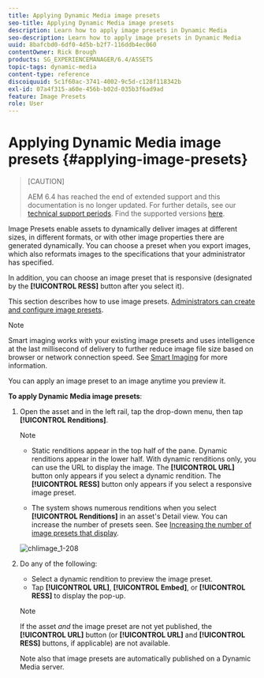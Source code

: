 ```yaml
---
title: Applying Dynamic Media image presets
seo-title: Applying Dynamic Media image presets
description: Learn how to apply image presets in Dynamic Media
seo-description: Learn how to apply image presets in Dynamic Media
uuid: 8bafcbd0-6df0-4d5b-b2f7-116ddb4ec060
contentOwner: Rick Brough
products: SG_EXPERIENCEMANAGER/6.4/ASSETS
topic-tags: dynamic-media
content-type: reference
discoiquuid: 5c1f60ac-3741-4002-9c5d-c128f118342b
exl-id: 07a4f315-a60e-456b-b02d-035b3f6ad9ad
feature: Image Presets
role: User
---
```

# Applying Dynamic Media image presets {#applying-image-presets}

>[CAUTION]
>
>AEM 6.4 has reached the end of extended support and this documentation is no longer updated. For further details, see our [technical support periods](https://helpx.adobe.com/support/programs/eol-matrix.html). Find the supported versions [here](https://experienceleague.adobe.com/docs/).

Image Presets enable assets to dynamically deliver images at different sizes, in different formats, or with other image properties there are generated dynamically. You can choose a preset when you export images, which also reformats images to the specifications that your administrator has specified.

In addition, you can choose an image preset that is responsive (designated by the **[!UICONTROL RESS]** button after you select it).

This section describes how to use image presets. [Administrators can create and configure image presets](managing-image-presets.md).

>[!NOTE]
>
>Smart imaging works with your existing image presets and uses intelligence at the last millisecond of delivery to further reduce image file size based on browser or network connection speed. See [Smart Imaging](imaging-faq.md) for more information.

You can apply an image preset to an image anytime you preview it.

**To apply Dynamic Media image presets**:

1. Open the asset and in the left rail, tap the drop-down menu, then tap **[!UICONTROL Renditions]**.

   >[!NOTE]
   >
   >* Static renditions appear in the top half of the pane. Dynamic renditions appear in the lower half. With dynamic renditions only, you can use the URL to display the image. The **[!UICONTROL URL]** button only appears if you select a dynamic rendition. The **[!UICONTROL RESS]** button only appears if you select a responsive image preset.
   >
   >* The system shows numerous renditions when you select **[!UICONTROL Renditions]** in an asset's Detail view. You can increase the number of presets seen. See [Increasing the number of image presets that display](managing-image-presets.md#increasing-or-decreasing-the-number-of-image-presets-that-display).

   ![chlimage_1-208](assets/chlimage_1-208.png)

1. Do any of the following:

    * Select a dynamic rendition to preview the image preset.
    * Tap **[!UICONTROL URL]**, **[!UICONTROL Embed]**, or **[!UICONTROL RESS]** to display the pop-up.

   >[!NOTE]
   >
   >If the asset *and* the image preset are not yet published, the **[!UICONTROL URL]** button (or **[!UICONTROL URL]** and **[!UICONTROL RESS]** buttons, if applicable) are not available.
   >
   >Note also that image presets are automatically published on a Dynamic Media server.
